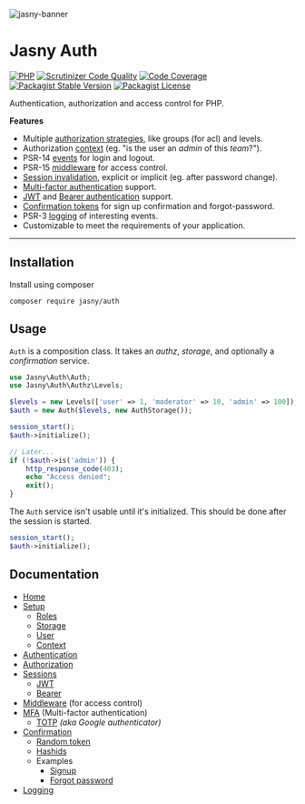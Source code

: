 ![jasny-banner](https://user-images.githubusercontent.com/100821/62123924-4c501c80-b2c9-11e9-9677-2ebc21d9b713.png)

Jasny Auth
===

[![PHP](https://github.com/jasny/auth/actions/workflows/php.yml/badge.svg)](https://github.com/jasny/auth/actions/workflows/php.yml)
[![Scrutinizer Code Quality](https://scrutinizer-ci.com/g/jasny/auth/badges/quality-score.png?b=master)](https://scrutinizer-ci.com/g/jasny/auth/?branch=master)
[![Code Coverage](https://scrutinizer-ci.com/g/jasny/auth/badges/coverage.png?b=master)](https://scrutinizer-ci.com/g/jasny/auth/?branch=master)
[![Packagist Stable Version](https://img.shields.io/packagist/v/jasny/auth.svg)](https://packagist.org/packages/jasny/auth)
[![Packagist License](https://img.shields.io/packagist/l/jasny/auth.svg)](https://packagist.org/packages/jasny/auth)

Authentication, authorization and access control for PHP.

**Features**

* Multiple [authorization strategies](https://www.jasny.net/auth/setup/roles), like groups (for acl) and levels.
* Authorization [context](https://www.jasny.net/auth/setup/context) (eg. "is the user an _admin_ of this _team_?").  
* PSR-14 [events](https://www.jasny.net/auth/authentication#events) for login and logout.
* PSR-15 [middleware](https://www.jasny.net/auth/middleware) for access control.
* [Session invalidation](https://www.jasny.net/auth/authentication#session-invalidation), explicit or implicit (eg.
    after password change).
* [Multi-factor authentication](https://www.jasny.net/auth/mfa/) support.
* [JWT](https://www.jasny.net/auth/sessions/jwt) and [Bearer authentication](https://www.jasny.net/auth/sessions/bearer)
    support.
* [Confirmation tokens](https://www.jasny.net/auth/confirmation/index) for sign up confirmation and forgot-password.
* PSR-3 [logging](https://www.jasny.net/auth/logging) of interesting events.
* Customizable to meet the requirements of your application.

---

Installation
---

Install using composer

    composer require jasny/auth

Usage
---

`Auth` is a composition class. It takes an _authz_, _storage_, and optionally a _confirmation_ service.

```php
use Jasny\Auth\Auth;
use Jasny\Auth\Authz\Levels;

$levels = new Levels(['user' => 1, 'moderator' => 10, 'admin' => 100]);
$auth = new Auth($levels, new AuthStorage());

session_start();
$auth->initialize();

// Later...
if (!$auth->is('admin')) {
    http_response_code(403);
    echo "Access denied";
    exit();
}
```

The `Auth` service isn't usable until it's initialized. This should be done after the session is started.

```php
session_start();
$auth->initialize();
```

Documentation
---

* [Home](https://www.jasny.net/auth/)
* [Setup](https://www.jasny.net/auth/setup)
    * [Roles](https://www.jasny.net/auth/setup/roles)
    * [Storage](https://www.jasny.net/auth/setup/storage)
    * [User](https://www.jasny.net/auth/setup/user)
    * [Context](https://www.jasny.net/auth/setup/context)
* [Authentication](https://www.jasny.net/auth/authentication)
* [Authorization](https://www.jasny.net/auth/authorization)
* [Sessions](https://www.jasny.net/auth/sessions/)
    * [JWT](https://www.jasny.net/auth/sessions/jwt)
    * [Bearer](https://www.jasny.net/auth/sessions/bearer)
* [Middleware](https://www.jasny.net/auth/middleware.md) (for access control)
* [MFA](https://www.jasny.net/auth/mfa) (Multi-factor authentication)
    * [TOTP](https://www.jasny.net/auth/mfa/totp) _(aka Google authenticator)_
* [Confirmation](https://www.jasny.net/auth/confirmation)
    * [Random token](https://www.jasny.net/auth/confirmation/token)
    * [Hashids](https://www.jasny.net/auth/confirmation/hashids)
    * Examples
      * [Signup](https://www.jasny.net/auth/confirmation/examples/signup)
      * [Forgot password](https://www.jasny.net/auth/confirmation/examples/forgot_password)
* [Logging](https://www.jasny.net/auth/logging)
